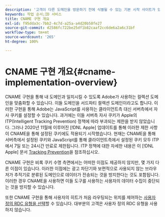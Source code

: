 ```yaml
---
description: '고객이 다른 도메인을 방문하기 전에 식별될 수 있는 기본 시작 사이트가 있는 경우 CNAME은 서드파티 쿠키를 수락하지 않는 브라우저(예: Safari)에서 도메인 간 추적을 활성화할 수 있습니다.'
keywords: 작업 순서;ID 서비스
title: CNAME 구현 개요
exl-id: f95dda3c-7bb2-4c7d-a25a-a4d20b58fe27
source-git-commit: d2586fc722be25df1b82caaf2cc6de6a2a6c31bf
workflow-type: tm+mt
source-wordcount: '265'
ht-degree: 100%

---
```


# CNAME 구현 개요{#cname-implementation-overview}

CNAME 구현을 통해 내 도메인과 일치시킬 수 있도록 Adobe가 사용하는 컬렉션 도메인을 맞춤화할 수 있습니다. 이들 도메인을 서드파티 컬렉션 도메인이라고도 합니다. 이러한 구현을 통해 Adobe는 JavaScript를 사용하는 클라이언트측 대신 서버측에서 자사 쿠키를 설정할 수 있습니다. 과거에는 이들 서버측 자사 쿠키가 Apple의 ITP(Intelligent Tracking Prevention) 정책에 따라 부과되는 제한을 받지 않았습니다. 그러나 2020년 11월에 이루어진 [!DNL Apple] 업데이트를 통해 이러한 제한 사항이 CNAME을 통해 설정된 쿠키에도 적용되기 시작했습니다. 현재는 CNAME을 통해 서버측에서 설정된 쿠키와 JavaScript를 통해 클라이언트측에서 설정된 쿠키 모두 ITP에서 7일 또는 24시간 만료로 제한됩니다. ITP 정책에 대한 자세한 내용은 이 [!DNL Apple] 문서 [Tracking Prevention](https://webkit.org/tracking-prevention/#intelligent-tracking-prevention-itp)을 참조하십시오.

CNAME 구현은 비록 쿠키 수명 측면에서는 어떠한 이점도 제공하지 않지만, 몇 가지 다른 이점이 있습니다. 이러한 이점에는 광고 차단기와 보편적으로 사용되지 않는 브라우저가 추적기로 분류된 도메인으로 데이터가 전송되는 것을 방지한다는 것도 포함됩니다. 이러한 경우 CNAME을 사용하면 이들 도구를 사용하는 사용자의 데이터 수집이 중단되는 것을 방지할 수 있습니다.

또한 CNAME 구현을 통해 사용자의 히트가 처음 라우팅되는 위치를 제어하는 [사용자 정의 RDC 유형을 선택](https://experienceleague.adobe.com/docs/analytics/technotes/rdc/regional-data-collection.html?lang=ko-KR)할 수 있습니다. 대부분의 고객은 사용자 정의 RDC 유형을 사용하지 않습니다.
